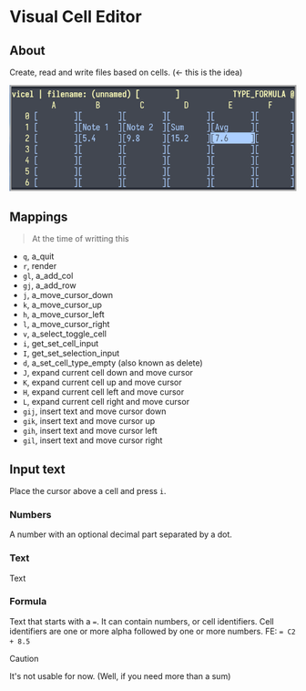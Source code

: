 # Visual Cell Editor

## About

Create, read and write files based on cells. (<- this is the idea)

![image](./image.png)

## Mappings

> At the time of writting this

- `q`, a_quit
- `r`, render
- `gl`, a_add_col
- `gj`, a_add_row
- `j`, a_move_cursor_down
- `k`, a_move_cursor_up
- `h`, a_move_cursor_left
- `l`, a_move_cursor_right
- `v`, a_select_toggle_cell
- `i`, get_set_cell_input
- `I`, get_set_selection_input
- `d`, a_set_cell_type_empty (also known as delete)
- `J`, expand current cell down and move cursor
- `K`, expand current cell up and move cursor
- `H`, expand current cell left and move cursor
- `L`, expand current cell right and move cursor
- `gij`, insert text and move cursor down
- `gik`, insert text and move cursor up
- `gih`, insert text and move cursor left
- `gil`, insert text and move cursor right

## Input text

Place the cursor above a cell and press `i`.

### Numbers
A number with an optional decimal part separated by a dot.

### Text
Text

### Formula
Text that starts with a `=`. It can contain numbers, or cell identifiers. Cell 
identifiers are one or more alpha followed by one or more numbers. FE: `= C2 + 8.5`

> [!CAUTION]
> It's not usable for now. (Well, if you need more than a sum)
